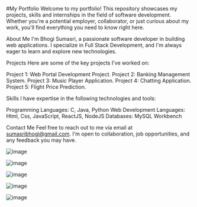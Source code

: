 #My Portfolio
Welcome to my portfolio! This repository showcases my projects, skills and internships in the field of software development. Whether you're a potential employer, collaborator, or just curious about my work, you'll find everything you need to know right here.

About Me
I'm Bhogi Sumasri, a passionate software developer in building web applications. I specialize in Full Stack Development, and I'm always eager to learn and explore new technologies.

Projects
Here are some of the key projects I've worked on:

Project 1: Web Portal Development Project.
Project 2: Banking Management System.
Project 3: Music Player Application.
Project 4: Chatting Application.
Project 5: Flight Price Prediction.


Skills
I have expertise in the following technologies and tools:

Programming Languages: C, Java, Python
Web Development Languages: Html, Css, JavaScript, ReactJS, NodeJS
Databases: MySQL Workbench

Contact Me
Feel free to reach out to me via email at sumasribhogi@gmail.com. I'm open to collaboration, job opportunities, and any feedback you may have.

![image](https://github.com/Sumasribhogi2003/Portfolio/assets/93893785/4815f6bf-6250-480f-928e-12d4c5edc7a4)

![image](https://github.com/Sumasribhogi2003/Portfolio/assets/93893785/3b06a4c9-d8db-4ee4-81ed-ce8168dc2014)

![image](https://github.com/Sumasribhogi2003/Portfolio/assets/93893785/2ef11a53-7f93-4ef7-9807-de573e926abf)

![image](https://github.com/Sumasribhogi2003/Portfolio/assets/93893785/c26a36d1-30b8-4d47-9541-804b463b65bf)

![image](https://github.com/Sumasribhogi2003/Portfolio/assets/93893785/77dd6631-99c7-4962-a620-ebbdffe25f12)




